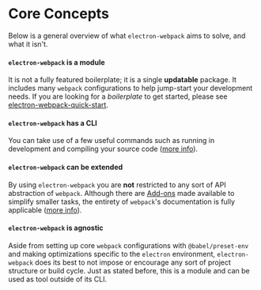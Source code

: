 # Core Concepts

Below is a general overview of what `electron-webpack` aims to solve, and what it isn't.

#### `electron-webpack` is a module
It is not a fully featured boilerplate; it is a single **updatable** package. It includes many `webpack` configurations to help jump-start your development needs. If you are looking for a *boilerplate* to get started, please see [electron-webpack-quick-start](https://github.com/electron-userland/electron-webpack-quick-start).

#### `electron-webpack` has a CLI
You can take use of a few useful commands such as running in development and compiling your source code ([more info](./cli-commands.md)).

#### `electron-webpack` can be extended
By using `electron-webpack` you are **not** restricted to any sort of API abstraction of `webpack`. Although there are [Add-ons](./add-ons.md) made available to simplify smaller tasks, the entirety of `webpack`'s documentation is fully applicable ([more info](./extending-as-a-library.md)).

#### `electron-webpack` is agnostic
Aside from setting up core `webpack` configurations with `@babel/preset-env` and making optimizations specific to the `electron` environment, `electron-webpack` does its best to not impose or encourage any sort of project structure or build cycle. Just as stated before, this is a module and can be used as tool outside of its CLI.
